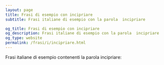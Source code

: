 ```yaml
---
layout: page
title: Frasi di esempio con incipriare 
subtitle: Frasi italiane di esempio con la parola  incipriare

og_title: Frasi di esempio con incipriare 
og_description: Frasi italiane di esempio con la parola  incipriare
og_type: website
permalink: /frasi/i/incipriare.html
---
```


Frasi italiane di esempio contenenti la parola incipriare:


